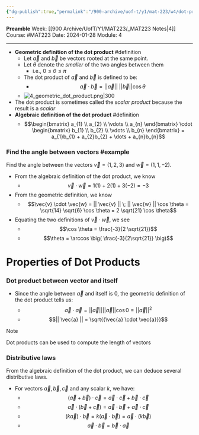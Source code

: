 ```yaml
---
{"dg-publish":true,"permalink":"/900-archive/uof-t/y1/mat-223/w4/dot-products/","created":"2024-01-27T23:43:31.751-08:00","updated":"2024-01-28T12:02:49.130-08:00"}
---
```


**Preamble**
Week: [[900 Archive/UofT/Y1/MAT223/_MAT223 Notes\|4]]
Course: #MAT223
Date: 2024-01-28
Module: 4

---

- **Geometric definition of the dot product** #definition
	- Let $\vec{a}$ and $\vec{b}$ be vectors rooted at the same point.
	- Let $\theta$ denote the *smaller* of the two angles between them
		- i.e., $0 \leq \theta \leq \pi$
	- The dot product of $\vec{a}$ and $\vec{b}$ is defined to be:
		- $$\vec{a} \cdot \vec{b} = ||\vec{a}|| \;  ||\vec{b}|| \cos \theta$$
	- ![4_geometric_dot_product.png|300](/img/user/900%20Archive/UofT/Y1/Files/MAT223/4_geometric_dot_product.png)
- The dot product is sometimes called the *scalar product* because the result is a *scalar*
- **Algebraic definition of the dot product** #definition 
	- $$\begin{bmatrix} a_{1} \\ a_{2} \\ \vdots \\ a_{n} \end{bmatrix} \cdot \begin{bmatrix} b_{1} \\ b_{2} \\ \vdots \\ b_{n} \end{bmatrix} = a_{1}b_{1} + a_{2}b_{2} + \dots + a_{n}b_{n}$$

### Find the angle between vectors #example

Find the angle between the vectors $\vec{v} = (1,2,3)$ and $\vec{w} = (1,1,-2)$.

- From the algebraic definition of the dot product, we know
	- $$\vec{v} \cdot \vec{w} = 1(1) + 2(1) + 3(-2) = -3$$
- From the geometric definition, we know
	- $$\vec{v} \cdot \vec{w} = || \vec{v} || \; || \vec{w} || \cos \theta = \sqrt{14} \sqrt{6} \cos \theta = 2 \sqrt{21} \cos \theta$$
- Equating the two definitions of $\vec{v} \cdot \vec{w}$, we see
	- $$\cos \theta = \frac{-3}{2 \sqrt{21}}$$
	- $$\theta = \arccos \big( \frac{-3}{2\sqrt{21}} \big)$$


# Properties of Dot Products

### Dot product between vector and itself

- Since the angle between $\vec{a}$ and itself is 0, the geometric definition of the dot product tells us:
	- $$\vec{a} \cdot \vec{a} = || \vec{a}|| ||\vec{a}|| \cos 0 = || \vec{a} || ^ {2}$$
	- $$|| \vec{a} || = \sqrt{{\vec{a} \cdot \vec{a}}}$$
> [!note] 
> Dot products can be used to compute the length of vectors

### Distributive laws
From the algebraic definition of the dot product, we can deduce several distributive laws.

- For vectors $\vec{a}, \vec{b}, \vec{c}$ and any scalar $k$, we have:
	- $$ (\vec{a} + \vec{b})\cdot \vec{c} = \vec{a} \cdot \vec{c} + \vec{b} \cdot \vec{c}$$
	- $$\vec{a} \cdot (\vec{b} + \vec{c}) = \vec{a} \cdot \vec{b} + \vec{a} \cdot \vec{c}$$
	- $$(k \vec{a}) \cdot \vec{b} = k(\vec{a} \cdot \vec{b}) = \vec{a} \cdot (k \vec{b})$$
	- $$\vec{a} \cdot \vec{b} = \vec{b} \cdot \vec{a}$$
